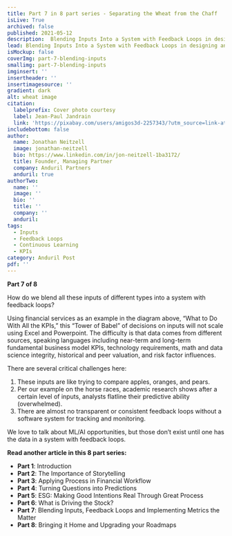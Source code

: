 ```yaml
---
title: Part 7 in 8 part series - Separating the Wheat from the Chaff
isLive: True
archived: false
published: 2021-05-12 
description:  Blending Inputs Into a System with Feedback Loops in designing and implementing metrics that matter
lead: Blending Inputs Into a System with Feedback Loops in designing and implementing metrics that matter. We discuss the challenges of blending disparate inputs into a common decision workflow.
isMockup: false
coverImg: part-7-blending-inputs
smallimg: part-7-blending-inputs
imginsert: ''
insertheader: ''
insertimagesource: ''
gradient: dark
alt: wheat image
citation:
  labelprefix: Cover photo courtesy 
  label: Jean-Paul Jandrain
  link: 'https://pixabay.com/users/amigos3d-2257343/?utm_source=link-attribution&utm_medium=referral&utm_campaign=image&utm_content=2097431'
includebottom: false
author:
  name: Jonathan Neitzell
  image: jonathan-neitzell
  bio: https://www.linkedin.com/in/jon-neitzell-1ba3172/
  title: Founder, Managing Partner
  company: Anduril Partners
  anduril: true
authorTwo:
  name: ''
  image: ''
  bio: ''
  title: ''
  company: ''
  anduril:
tags: 
  - Inputs
  - Feedback Loops
  - Continuous Learning
  - KPIs
category: Anduril Post
pdf: ''
---
```


**Part 7 of 8**


<markdown-image title="What to Do with all the KPIs?" caption="Anduril Partners and Equity Data Science (EDS)" src="What_to_do_with_KPIs"></markdown-image>


How do we blend all these inputs of different types into a system with feedback loops? 

Using financial services as an example in the diagram above, “What to Do With All the KPIs,” this “Tower of Babel” of decisions on inputs will not scale using Excel and Powerpoint. The difficulty is that data comes from different sources, speaking languages including near-term and long-term fundamental business model KPIs, technology requirements, math and data science integrity, historical and peer valuation, and risk factor influences.

There are several critical challenges here: 
1. These inputs are like trying to compare apples, oranges, and pears. 
2. Per our example on the horse races, academic research shows after a certain level of inputs, analysts flatline their predictive ability (overwhelmed). 
3. There are almost no transparent or consistent feedback loops without a software system for tracking and monitoring. 

We love to talk about ML/AI opportunities, but those don’t exist until one has the data in a system with feedback loops. 

**Read another article in this 8 part series:**

<ul>
<li><span><strong>Part 1</strong></span>: <nuxt-link to="/insights/separating-the-wheat-from-the-chaff-series-introduction">Introduction</nuxt-link></li>
<li><span><strong>Part 2</strong></span>: <nuxt-link to="/insights/separating-the-wheat-from-the-chaff-series-the-importance-of-storytelling">The Importance of Storytelling</nuxt-link></li>
<li><span><strong>Part 3</strong></span>: <nuxt-link to="/insights/separating-the-wheat-from-the-chaff-series-financial-workflow">Applying Process in Financial Workflow</nuxt-link></li>
<li><span><strong>Part 4</strong></span>: <nuxt-link to="/insights/separating-the-wheat-from-the-chaff-series-questions-into-predictions">Turning Questions into Predictions</nuxt-link></li>
<li><span><strong>Part 5</strong></span>: <nuxt-link to="/insights/separating-the-wheat-from-the-chaff-series-ESG-making-good-intentions-real-through-great-process">ESG: Making Good Intentions Real Through Great Process</nuxt-link></li></li>
<li><span><strong>Part 6</strong></span>: <nuxt-link to="/insights/separating-the-wheat-from-the-chaff-series-what-is-driving-the-stock">What is Driving the Stock?</nuxt-link></li></li>
<li><span><strong>Part 7</strong></span>: <nuxt-link to="/insights/separating-the-wheat-from-the-chaff-series-blending-inputs-and-feedback-loops">Blending Inputs, Feedback Loops and Implementing Metrics the Matter</nuxt-link></li></li>
<li><span><strong>Part 8</strong></span>: <nuxt-link to="/insights/separating-the-wheat-from-the-chaff-series-upgrading-your-roadmap">Bringing it Home and Upgrading your Roadmaps</nuxt-link></li></li>
</ul>
